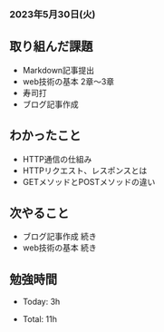 ### 2023年5月30日(火)

## 取り組んだ課題

- Markdown記事提出
- web技術の基本 2章〜3章
- 寿司打
- ブログ記事作成

## わかったこと

- HTTP通信の仕組み
- HTTPリクエスト、レスポンスとは
- GETメソッドとPOSTメソッドの違い

## 次やること

- ブログ記事作成 続き
- web技術の基本 続き


## 勉強時間

- Today: 3h

- Total: 11h
